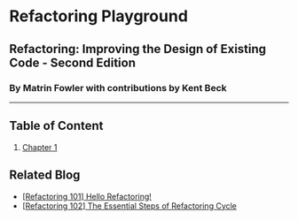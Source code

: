 # Refactoring Playground
## Refactoring: Improving the Design of Existing Code - Second Edition
### By Matrin Fowler with contributions by Kent Beck
___
## Table of Content
1. [Chapter 1](https://github.com/weisurya/refactoring-playground/tree/master/ch1)

## Related Blog
- [[Refactoring 101] Hello Refactoring!](https://medium.com/@wei.surya/refactoring-101-hello-refactoring-833bcc258fa1)
- [[Refactoring 102] The Essential Steps of Refactoring Cycle](https://medium.com/p/6cfc0fdd949c)